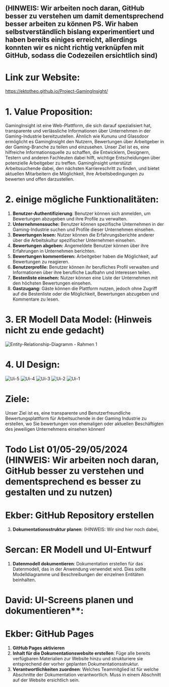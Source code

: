 

## (HINWEIS: Wir arbeiten noch daran, GitHub besser zu verstehen um damit dementsprechend besser arbeiten zu können PS. Wir haben selbstverständlich bislang experimentiert und haben bereits einiges erreicht, allerdings konnten wir es nicht richtig verknüpfen mit GitHub, sodass die Codezeilen ersichtlich sind)


# Link zur Website:

https://ektotheo.github.io/Project-GamingInsight/


# 1. Value Proposition:

GamingInsight ist eine Web-Plattform, die sich darauf spezialisiert hat, transparente und verlässliche Informationen über Unternehmen in der Gaming-Industrie bereitzustellen. Ähnlich wie Kununu und Glassdoor ermöglicht es GamingInsight den Nutzern, Bewertungen über Arbeitgeber in der Gaming-Branche zu teilen und einzusehen. Unser Ziel ist es, eine hilfreiche Informationsquelle zu schaffen, die Entwicklern, Designern, Testern und anderen Fachleuten dabei hilft, wichtige Entscheidungen über potenzielle Arbeitgeber zu treffen. GamingInsight unterstützt Arbeitssuchende dabei, den nächsten Karriereschritt zu finden, und bietet aktuellen Mitarbeitern die Möglichkeit, ihre Arbeitsbedingungen zu bewerten und offen darzustellen.

# 2. einige mögliche Funktionalitäten:

1. **Benutzer-Authentifizierung**: Benutzer können sich anmelden, um Bewertungen abzugeben und ihre Profile zu verwalten.
2. **Unternehmenssuche:** Benutzer können spezifische Unternehmen in der Gaming-Industrie suchen und Profile dieser Unternehmen einsehen.
3. **Bewertungen lesen:** Nutzer können die Erfahrungsberichte anderer über die Arbeitskultur spezifischer Unternehmen einsehen.
4. **Bewertungen abgeben:** Angemeldete Benutzer können über ihre Erfahrungen in Unternehmen berichten.
5. **Bewertungen kommentieren:** Arbeitgeber haben die Möglichkeit, auf Bewertungen zu reagieren.
6. **Benutzerprofile:** Benutzer können ihr berufliches Profil verwalten und Informationen über ihre berufliche Laufbahn und Interessen teilen.
7. **Bestenliste einsehen:** Nutzer können eine Liste der Unternehmen mit den höchsten Bewertungen einsehen.
8. **Gastzugang:** Gäste können die Plattform nutzen, jedoch ohne Zugriff auf die Bestenliste oder die Möglichkeit, Bewertungen abzugeben und Kommentare zu lesen.

# 3. ER Modell Data Model: (Hinweis nicht zu ende gedacht)

![Entity-Relationship-Diagramm - Rahmen 1](https://github.com/ektotheo/Project-GamingInsight/assets/138446648/2e0c2cae-042c-4d55-bfe8-062b37e42a1e)


# 4. UI Design:


![Ui-5](https://github.com/ektotheo/Project-GamingInsight/assets/138446648/4f9ae9a8-7491-4846-a0a2-0ea7b4b379c6)
![Ui-4](https://github.com/ektotheo/Project-GamingInsight/assets/138446648/3ca71482-892b-4720-9bb4-0fa727e7f5c5)
![Ui-3](https://github.com/ektotheo/Project-GamingInsight/assets/138446648/70c049f0-d22f-479d-8207-b4f1d2204062)
![Ui-2](https://github.com/ektotheo/Project-GamingInsight/assets/138446648/8050df81-d350-47f6-8fea-7958df2951e1)
![Ui-1](https://github.com/ektotheo/Project-GamingInsight/assets/138446648/19899f63-9b5f-4923-85b3-e1f5e682a800)

# Ziele:

Unser Ziel ist es, eine transparente und Benutzerfreundliche Bewertungsplattform für Arbeitsuchende in der Gaming Industrie zu erstellen, wo Sie bewertungen von ehemaligen oder aktuellen Beschäftigten des jeweiligen Unternehmens einsehen können!

# Todo List 01/05-29/05/2024 (HINWEIS: Wir arbeiten noch daran, GitHub besser zu verstehen und dementsprechend es besser zu gestalten und zu nutzen)

# Ekber: GitHub Repository erstellen
3. **Dokumentationsstruktur planen**: (HINWEIS: Wir sind hier noch dabei, 

# Sercan: ER Modell und UI-Entwurf
1. **Datenmodell dokumentieren**:  Dokumentation erstellen für das Datenmodell, das in der Anwendung verwendet wird. Dies sollte Modelldiagramme und Beschreibungen der einzelnen Entitäten beinhalten.

# David: UI-Screens planen und dokumentieren**: 

# Ekber: GitHub Pages
1. **GitHub Pages aktivieren**
2. **Inhalt für die Dokumentationswebsite erstellen**: Füge alle bereits verfügbaren Materialien zur Website hinzu und strukturiere sie entsprechend der vorher geplanten Dokumentationsstruktur.
3. **Verantwortlichkeiten zuordnen**: Welches Teammitglied ist für welche Abschnitte der Dokumentation verantwortlich. Muss in einem Abschnitt auf der Website ersichtlich sein.
